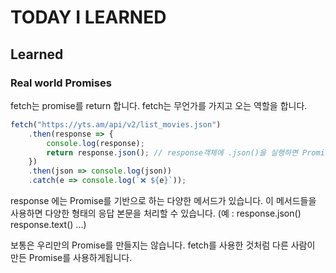 # TODAY I LEARNED

## Learned

### Real world Promises

fetch는 promise를 return 합니다.
fetch는 무언가를 가지고 오는 역할을 합니다.

```javascript
fetch("https://yts.am/api/v2/list_movies.json")
    .then(response => {
        console.log(response);
        return response.json(); // response객체에 .json()을 실행하면 Promise로 반환합니다.
    })
    .then(json => console.log(json))
    .catch(e => console.log(`❌ ${e}`));
```

response 에는 Promise를 기반으로 하는 다양한 메서드가 있습니다. 이 메서드들을 사용하면 다양한 형태의 응답 본문을 처리할 수 있습니다. (예 : response.json() response.text() ...)

보통은 우리만의 Promise를 만들지는 않습니다. fetch를 사용한 것처럼 다른 사람이 만든 Promise를 사용하게됩니다.


